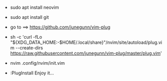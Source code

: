 - sudo apt install neovim
- sudo apt install git
- go to ==> https://github.com/junegunn/vim-plug
  
- sh -c 'curl -fLo "${XDG_DATA_HOME:-$HOME/.local/share}"/nvim/site/autoload/plug.vim --create-dirs \
       https://raw.githubusercontent.com/junegunn/vim-plug/master/plug.vim'

- nvim .config/nvim/init.vim
- :PlugInstall
Enjoy it...

